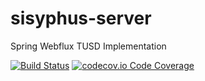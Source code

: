 # sisyphus-server

Spring Webflux TUSD Implementation

[![Build Status](https://travis-ci.org/k-pozhidaev/sisyphus-server.svg?branch=master)](https://travis-ci.org/k-pozhidaev/sisyphus-server)
[![codecov.io Code Coverage](https://img.shields.io/codecov/c/github/k-pozhidaev/sisyphus-server.svg?maxAge=2592000)](https://codecov.io/github/k-pozhidaev/sisyphus-server?branch=master)